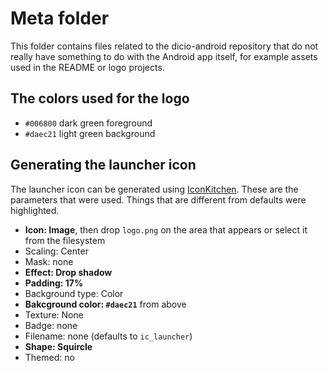 # Meta folder

This folder contains files related to the dicio-android repository that do not really have something to do with the Android app itself, for example assets used in the README or logo projects.

## The colors used for the logo

- `#006800` dark green foreground
- `#daec21` light green background

## Generating the launcher icon

The launcher icon can be generated using [IconKitchen](https://icon.kitchen). These are the parameters that were used. Things that are different from defaults were highlighted.
- **Icon: Image**, then drop `logo.png` on the area that appears or select it from the filesystem
- Scaling: Center
- Mask: none
- **Effect: Drop shadow**
- **Padding: 17%**
- Background type: Color
- **Bakcground color: `#daec21`** from above
- Texture: None
- Badge: none
- Filename: none (defaults to `ic_launcher`)
- **Shape: Squircle**
- Themed: no